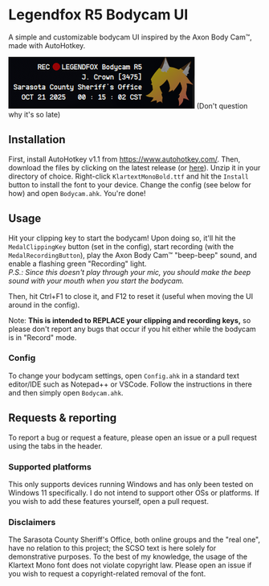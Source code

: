 # Legendfox R5 Bodycam UI
A simple and customizable bodycam UI inspired by the Axon Body Cam™, made with AutoHotkey.

<img src="./Example1.png" h=50 style="aspect-ratio: inherit">
(Don't question why it's so late)

## Installation
First, install AutoHotkey v1.1 from https://www.autohotkey.com/. Then, download the files by clicking on the latest release (or [here](https://github.com/thelegendfox/bodycam-ui/releases/latest)). Unzip it in your directory of choice. Right-click `KlartextMonoBold.ttf` and hit the `Install` button to install the font to your device. Change the config (see below for how) and open `Bodycam.ahk`. You're done!

## Usage
Hit your clipping key to start the bodycam! Upon doing so, it'll hit the `MedalClippingKey` button (set in the config), start recording (with the `MedalRecordingButton`), play the Axon Body Cam™ "beep-beep" sound, and enable a flashing green "Recording" light.<br/>
*P.S.: Since this doesn't play through your mic, you should make the beep sound with your mouth when you start the bodycam.*

Then, hit Ctrl+F1 to close it, and F12 to reset it (useful when moving the UI around in the config). 

Note: **This is intended to REPLACE your clipping and recording keys,** so please don't report any bugs that occur if you hit either while the bodycam is in "Record" mode. 

### Config
To change your bodycam settings, open `Config.ahk` in a standard text editor/IDE such as Notepad++ or VSCode. Follow the instructions in there and then simply open `Bodycam.ahk`.

## Requests & reporting
To report a bug or request a feature, please open an issue or a pull request using the tabs in the header.

### Supported platforms
This only supports devices running Windows and has only been tested on Windows 11 specifically. I do not intend to support other OSs or platforms. If you wish to add these features yourself, open a pull request.

### Disclaimers
The Sarasota County Sheriff's Office, both online groups and the "real one", have no relation to this project; the SCSO text is here solely for demonstrative purposes. To the best of my knowledge, the usage of the Klartext Mono font does not violate copyright law. Please open an issue if you wish to request a copyright-related removal of the font.
